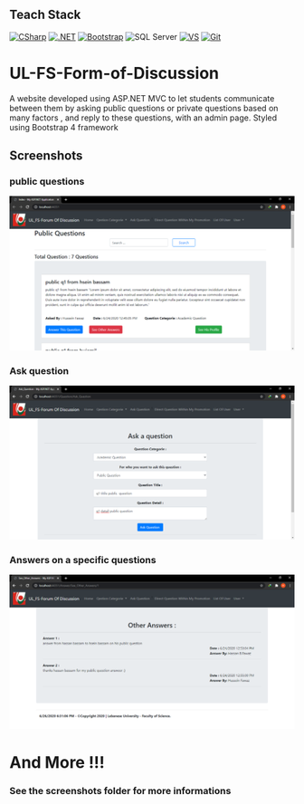  ## Teach Stack 
 [![CSharp](https://img.shields.io/badge/-C%23-239120?style=flat-square&logo=&link=https://github.com/hbfawaz112)](https://github.com/hbfawaz112) [![.NET](https://img.shields.io/badge/-.NET-5C2D91?style=flat-square&logo=&link=https://github.com/hbfawaz112)](https://github.com/hbfawaz112) [![Bootstrap](https://img.shields.io/badge/-Bootstrap-563D7C?style=flat-square&logo=bootstrap&link=https://github.com/hbfawaz112)](https://github.com/hbfawaz112)   ![SQL Server](https://img.shields.io/badge/-SQL%20Server-red?style=flat-square&logo=microsoft-sql-server&link=https://github.com/hbfawaz112) [![VS](https://img.shields.io/badge/-Visual%20Studio-5C2D91?style=flat-square&logo=visual%20studio&link=https://github.com/hbfawaz112)](https://github.com/hbfawaz112) [![Git](https://img.shields.io/badge/-Git-black?style=flat-square&logo=git&link=https://github.com/hbfawaz112)](https://github.com/hbfawaz112)
 # UL-FS-Form-of-Discussion
A website developed using ASP.NET MVC to  let students communicate between them by asking  public  questions or private questions based on many  factors , and reply to these questions, with an admin page. 
Styled using Bootstrap 4 framework 
## Screenshots 

 ### public questions 
   ![alt text](https://github.com/hbfawaz112/UL-FS-Form-of-Discussion/blob/main/screenshots/see_questions.png?raw=true)
   
   
 ### Ask question  
   ![alt text](https://github.com/hbfawaz112/UL-FS-Form-of-Discussion/blob/main/screenshots/ask_question.png?raw=true)
   
  
 ### Answers on a specific questions 
   ![alt text](https://github.com/hbfawaz112/UL-FS-Form-of-Discussion/blob/main/screenshots/answers.png?raw=true)
    
   # And More !!! 
   ### See the screenshots folder for more informations 
   
